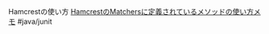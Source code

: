 Hamcrestの使い方
[HamcrestのMatchersに定義されているメソッドの使い方メモ](https://qiita.com/opengl-8080/items/e57dab6e1fa5940850a3)
#java/junit